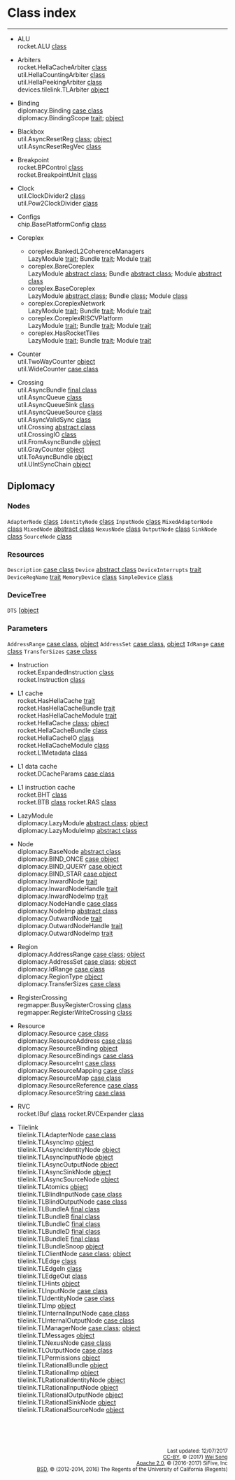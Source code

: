 Class index
========================
***************************

+ ALU<br>
  rocket.ALU [class](../rocket/ALU.md#class-alu)

+ Arbiters<br>
  rocket.HellaCacheArbiter [class](../rocket/HellaCacheArbiter.md#class-hellacachearbiter)<br>
  util.HellaCountingArbiter [class](../util/Arbiters.md#class-hellacountingarbiter)<br>
  util.HellaPeekingArbiter [class](../util/Arbiters.md#class-hellapeekingarbiter)<br>
  devices.tilelink.TLArbiter [object](../devices/tilelink/Arbiter.md#object-tlarbiter)<br>

+ Binding<br>
  diplomacy.Binding [case class](../diplomacy/Resources.md#case-class-binding)<br>
  diplomacy.BindingScope [trait](../diplomacy/Resources.md#trait-bindingscope); [object](../diplomacy/Resources.md#object-bindingscope)<br>

+ Blackbox<br>
  util.AsyncResetReg [class](../util/BackBoxRegs.md#class-asyncresetreg); [object](../util/BackBoxRegs.md#object-asyncresetreg)<br>
  util.AsyncResetRegVec [class](../util/BackBoxRegs.md#class-asyncresetregvec)<br>

+ Breakpoint<br>
  rocket.BPControl [class](../rocket/Breakpoint.md#class-bpcontrol)<br>
  rocket.BreakpointUnit [class](../rocket/Breakpoint.md#class-breakpointunit)

+ Clock<br>
  util.ClockDivider2 [class](../util/ClockDivider.md#class-clockdivider2)<br>
  util.Pow2ClockDivider [class](../util/ClockDivider.md#class-pow2clockdivider2)

+ Configs<br>
  chip.BasePlatformConfig [class](../chip/Configs.md#class-baseplatformconfig)

+ Coreplex
  + coreplex.BankedL2CoherenceManagers<br>
    LazyModule [trait](../coreplex/CoreplexNetwork.md#bankedl2coherencemanagers);
    Bundle [trait](../coreplex/CoreplexNetwork.md#bankedl2coherencemanagersbundle);
    Module [trait](../coreplex/CoreplexNetwork.md#bankedl2coherencemanagersmodule)<br>
  + coreplex.BareCoreplex<br>
    LazyModule [abstract class](../coreplex/BaseCoreplex.md#barecoreplex);
    Bundle [abstract class](../coreplex/BaseCoreplex.md#barecoreplex);
    Module [abstract class](../coreplex/BaseCoreplex.md#barecoreplex)<br>
  + coreplex.BaseCoreplex<br>
    LazyModule [abstract class](../coreplex/BaseCoreplex.md#basecoreplex);
    Bundle [class](../coreplex/BaseCoreplex.md#basecoreplex);
    Module [class](../coreplex/BaseCoreplex.md#basecoreplex)<br>
  + coreplex.CoreplexNetwork<br>
    LazyModule [trait](../coreplex/CoreplexNetwork.md#coreplexnetwork);
    Bundle [trait](../coreplex/CoreplexNetwork.md#coreplexnetworkbundle);
    Module [trait](../coreplex/CoreplexNetwork.md#coreplexnetworkmodule)<br>
  + coreplex.CoreplexRISCVPlatform<br>
    LazyModule [trait](../coreplex/RISCVPlatform.md#coreplexriscvplatform);
    Bundle [trait](../coreplex/RISCVPlatform.md#coreplexriscvplatformbundle);
    Module [trait](../coreplex/RISCVPlatform.md#coreplexriscvplatformmodule)<br>
  + coreplex.HasRocketTiles<br>
    LazyModule [trait](../coreplex/RocketTiles.md#hasrockettiles);
    Bundle [trait](../coreplex/RocketTiles.md#hasrockettilesbundle);
    Module [trait](../coreplex/RocketTiles.md#hasrockettilesmodule)<br>

+ Counter<br>
  util.TwoWayCounter [object](../util/Counters.md#object-twowaycounter)<br>
  util.WideCounter [case class](../util/Counters.md#case-class-widecounter)

+ Crossing<br>
  util.AsyncBundle [final class](../util/AsyncBundle.md#final-class-asyncbundle)<br>
  util.AsyncQueue [class](../util/AsyncQueue.md#class-asyncqueue)<br>
  util.AsyncQueueSink [class](../util/AsyncQueue.md#class-asyncqueuesink)<br>
  util.AsyncQueueSource [class](../util/AsyncQueue.md#class-asyncqueuesource)<br>
  util.AsyncValidSync [class](../util/AsyncQueue.md#class-asyncvalidsync)<br>
  util.Crossing [abstract class](../util/Crossing.md#abstract-class-crossing)<br>
  util.CrossingIO [class](../util/Crossing.md#class-crossingio)<br>
  util.FromAsyncBundle [object](../util/AsyncBundle.md#object-fromasyncbundle)<br>
  util.GrayCounter [object](../util/AsyncQueue.md#object-graycounter)<br>
  util.ToAsyncBundle [object](../util/AsyncBundle.md#object-toasyncbundle)<br>
  util.UIntSyncChain [object](../util/AsyncQueue.md#object-uintsyncchain)<br>

## Diplomacy

### Nodes
`AdapterNode`      [class](../diplomacy/Nodes.md#class-adapternode)
`IdentityNode`     [class](../diplomacy/Nodes.md#class-identitynode)
`InputNode`        [class](../diplomacy/Nodes.md#class-inputnode)
`MixedAdapterNode` [class](../diplomacy/Nodes.md#class-mixedadapternode)
`MixedNode`        [abstract class](../diplomacy/Nodes.md#abstract-class-mixednode)
`NexusNode`        [class](../diplomacy/Nodes.md#class-nexusnode)
`OutputNode`       [class](../diplomacy/Nodes.md#class-outputnode)
`SinkNode`         [class](../diplomacy/Nodes.md#class-sinknode)
`SourceNode`       [class](../diplomacy/Nodes.md#class-sourcenode)

### Resources
`Description`      [case class](../diplomacy/Resources.md#case-class-description)
`Device`           [abstract class](../diplomacy/Resources.md#abstract-class-device)
`DeviceInterrupts` [trait](../diplomacy/Resources.md#trait-deviceinterrupts)
`DeviceRegName`    [trait](../diplomacy/Resources.md#trait-deviceregname)
`MemoryDevice`     [class](../diplomacy/Resources.md#class-memorydevice)
`SimpleDevice`     [class](../diplomacy/Resources.md#class-simpledevice)

### DeviceTree
`DTS`              [[object](../diplomacy/DeviceTree.md#object-dts)

### Parameters

`AddressRange`     [case class](../diplomacy/Parameters.md#case-class-addressrange),
                   [object](../diplomacy/Parameters.md#object-addressrange)
`AddressSet`       [case class](../diplomacy/Parameters.md#case-class-addressset),
                   [object](../diplomacy/Parameters.md#object-addressset)
`IdRange`          [case class](../diplomacy/Parameters.md#case-class-idrange)
`TransferSizes`    [case class](../diplomacy/Parameters.md#case-class-transfersizes)

+ Instruction<br>
  rocket.ExpandedInstruction [class](../rocket/RVC.md#class-expandedinstruction)<br>
  rocket.Instruction [class](../rocket/IBuf.md#class-instruction)

+ L1 cache<br>
  rocket.HasHellaCache [trait](../rocket/HellaCache.md#trait-hashellacache)<br>
  rocket.HasHellaCacheBundle [trait](../rocket/HellaCache.md#trait-hashellacachebundle)<br>
  rocket.HasHellaCacheModule [trait](../rocket/HellaCache.md#trait-hashellacachemodule)<br>
  rocket.HellaCache [class](../rocket/HellaCache.md#class-hellacache); [object](../rocket/HellaCache.md#object-hellacache)<br>
  rocket.HellaCacheBundle [class](../rocket/HellaCache.md#class-hellacachebundle)<br>
  rocket.HellaCacheIO [class](../rocket/HellaCache.md#class-hellacacheio)<br>
  rocket.HellaCacheModule [class](../rocket/HellaCache.md#class-hellacachemodule)<br>
  rocket.L1Metadata [class](../rocket/HellaCache.md#class-l1metadata)

+ L1 data cache<br>
  rocket.DCacheParams [case class](../rocket/HellaCache.md#case-class-dcacheparams)

+ L1 instruction cache<br>
  rocket.BHT [class](../rocket/BTB.md#class-bht)<br>
  rocket.BTB [class](../rocket/BTB.md#class-btb)
  rocket.RAS [class](../rocket/BTB.md#class-ras)

+ LazyModule<br>
  diplomacy.LazyModule [abstract class](../diplomacy/LazyModule/abstract-class-lazymodule); [object](../diplomacy/LazyModule/object-lazymodule)<br>
  diplomacy.LazyModuleImp [abstract class](../diplomacy/LazyModule/abstract-class-lazymoduleimp)

+ Node<br>
  diplomacy.BaseNode [abstract class](../diplomacy/Nodes.md#abstract-class-basenode)<br>
  diplomacy.BIND\_ONCE [case object](../diplomacy/Nodes.md#case-object-bind_once)<br>
  diplomacy.BIND\_QUERY [case object](../diplomacy/Nodes.md#case-object-bind_query)<br>
  diplomacy.BIND\_STAR [case object](../diplomacy/Nodes.md#case-object-bind_star)<br>
  diplomacy.InwardNode [trait](../diplomacy/Nodes.md#trait-inwardnode)<br>
  diplomacy.InwardNodeHandle [trait](../diplomacy/Nodes.md#trait-inwardnodehandle)<br>
  diplomacy.InwardNodeImp [trait](../diplomacy/Nodes.md#trait-inwardnodeimp)<br>
  diplomacy.NodeHandle [case class](../diplomacy/Nodes.md#case-class-nodehandle)<br>
  diplomacy.NodeImp [abstract class](../diplomacy/Nodes.md#abstract-class-nodeimp)<br>
  diplomacy.OutwardNode [trait](../diplomacy/Nodes.md#trait-outwardnode)<br>
  diplomacy.OutwardNodeHandle [trait](../diplomacy/Nodes.md#trait-outwardnodehandle)<br>
  diplomacy.OutwardNodeImp [trait](../diplomacy/Nodes.md#trait-outwardnodeimp)

+ Region<br>
  diplomacy.AddressRange [case class](../diplomacy/Parameters.md#case-class-addressrange); [object](../diplomacy/Parameters.md#object-addressrange)<br>
  diplomacy.AddressSet [case class](../diplomacy/Parameters.md#case-class-addressset); [object](../diplomacy/Parameters.md#object-addressset)<br>
  diplomacy.IdRange [case class](../diplomacy/Parameters.md#case-class-idrange)<br>
  diplomacy.RegionType [object](../diplomacy/Parameters.md#object-regiontype)<br>
  diplomacy.TransferSizes [case class](../diplomacy/Parameters.md#case-class-transfersizes)

+ RegisterCrossing<br>
  regmapper.BusyRegisterCrossing [class](../regmapper/RegisterCrossing.md#class-busyregistercrossing)<br>
  regmapper.RegisterWriteCrossing [class](../regmapper/RegisterCrossing.md#class-registerwritecrossing)

+ Resource<br>
  diplomacy.Resource [case class](../diplomacy/Resources.md#case-class-resource)<br>
  diplomacy.ResourceAddress [case class](../diplomacy/Resources.md#case-class-resourceaddress)<br>
  diplomacy.ResourceBinding [object](../diplomacy/Resources.md#object-resourcebindings)<br>
  diplomacy.ResourceBindings [case class](../diplomacy/Resources.md#case-class-resourcebindings)<br>
  diplomacy.ResourceInt [case class](../diplomacy/Resources.md#case-class-resourceint)<br>
  diplomacy.ResourceMapping [case class](../diplomacy/Resources.md#case-class-resourcemapping)<br>
  diplomacy.ResourceMap [case class](../diplomacy/Resources.md#case-class-resourcemap)<br>
  diplomacy.ResourceReference [case class](../diplomacy/Resources.md#case-class-resourcereference)<br>
  diplomacy.ResourceString [case class](../diplomacy/Resources.md#case-class-resourcestring)

+ RVC<br>
  rocket.IBuf [class](../rocket/IBuf.md#class-ibuf)
  rocket.RVCExpander [class](../rocket/RVC.md#class-rvcexpander)

+ Tilelink<br>
  tilelink.TLAdapterNode [case class](../tilelink/Nodes.md#tilelink-extension-of-basic-nodes)<br>
  tilelink.TLAsyncImp [object](../tilelink/Nodes.md#object-tlasyncimp)<br>
  tilelink.TLAsyncIdentityNode [object](../tilelink/Nodes.md#object-asynchronous-tilelink-extension-of-basic-nodes)<br>
  tilelink.TLAsyncInputNode [object](../tilelink/Nodes.md#object-asynchronous-tilelink-extension-of-basic-nodes)<br>
  tilelink.TLAsyncOutputNode [object](../tilelink/Nodes.md#object-asynchronous-tilelink-extension-of-basic-nodes)<br>
  tilelink.TLAsyncSinkNode [object](../tilelink/Nodes.md#object-asynchronous-tilelink-extension-of-basic-nodes)<br>
  tilelink.TLAsyncSourceNode [object](../tilelink/Nodes.md#object-asynchronous-tilelink-extension-of-basic-nodes)<br>
  tilelink.TLAtomics [object](../tilelink/Bundles.md#object-tlatomics)<br>
  tilelink.TLBlindInputNode [case class](../tilelink/Nodes.md#tilelink-extension-of-basic-nodes)<br>
  tilelink.TLBlindOutputNode [case class](../tilelink/Nodes.md#tilelink-extension-of-basic-nodes)<br>
  tilelink.TLBundleA [final class](../tilelink/Bundles.md#final-class-tlbundleabcde)<br>
  tilelink.TLBundleB [final class](../tilelink/Bundles.md#final-class-tlbundleabcde)<br>
  tilelink.TLBundleC [final class](../tilelink/Bundles.md#final-class-tlbundleabcde)<br>
  tilelink.TLBundleD [final class](../tilelink/Bundles.md#final-class-tlbundleabcde)<br>
  tilelink.TLBundleE [final class](../tilelink/Bundles.md#final-class-tlbundleabcde)<br>
  tilelink.TLBundleSnoop [object](../tilelink/Bundles.md#object-tlbundlesnoop)<br>
  tilelink.TLClientNode [case class](../tilelink/Nodes.md#tilelink-extension-of-basic-nodes); [object](../tilelink/Nodes.md#tilelink-extension-of-basic-nodes)<br>
  tilelink.TLEdge [class](../tilelink/Edges.md#class-tledge)<br>
  tilelink.TLEdgeIn [class](../tilelink/Edges.md#class-tledgein)<br>
  tilelink.TLEdgeOut [class](../tilelink/Edges.md#class-tledgeout)<br>
  tilelink.TLHints [object](../tilelink/Bundles.md#object-tlhints)<br>
  tilelink.TLInputNode [case class](../tilelink/Nodes.md#tilelink-extension-of-basic-nodes)<br>
  tilelink.TLIdentityNode [case class](../tilelink/Nodes.md#tilelink-extension-of-basic-nodes)<br>
  tilelink.TLImp [object](../tilelink/Nodes.md#object-tlimp)<br>
  tilelink.TLInternalInputNode [case class](../tilelink/Nodes.md#tilelink-extension-of-basic-nodes)<br>
  tilelink.TLInternalOutputNode [case class](../tilelink/Nodes.md#tilelink-extension-of-basic-nodes)<br>
  tilelink.TLManagerNode [case class](../tilelink/Nodes.md#tilelink-extension-of-basic-nodes); [object](../tilelink/Nodes.md#tilelink-extension-of-basic-nodes)<br>
  tilelink.TLMessages [object](../tilelink/Bundles.md#object-tlmessages)<br>
  tilelink.TLNexusNode [case class](../tilelink/Nodes.md#tilelink-extension-of-basic-nodes)<br>
  tilelink.TLOutputNode [case class](../tilelink/Nodes.md#tilelink-extension-of-basic-nodes)<br>
  tilelink.TLPermissions [object](../tilelink/Bundles.md#object-tlpermissions)<br>
  tilelink.TLRationalBundle [object](../tilelink/Bundles.md#object-tlrationalbundle)<br>
  tilelink.TLRationalImp [object](../tilelink/Nodes.md#object-tlrationalimp)<br>
  tilelink.TLRationalIdentityNode [object](../tilelink/Nodes.md#object-rational-tilelink-extension-of-basic-nodes)<br>
  tilelink.TLRationalInputNode [object](../tilelink/Nodes.md#object-rational-tilelink-extension-of-basic-nodes)<br>
  tilelink.TLRationalOutputNode [object](../tilelink/Nodes.md#object-rational-tilelink-extension-of-basic-nodes)<br>
  tilelink.TLRationalSinkNode [object](../tilelink/Nodes.md#object-rational-tilelink-extension-of-basic-nodes)<br>
  tilelink.TLRationalSourceNode [object](../tilelink/Nodes.md#object-rational-tilelink-extension-of-basic-nodes)<br>

<br><br><br><p align="right">
<sub>
Last updated: 12/07/2017<br>
[CC-BY](https://creativecommons.org/licenses/by/3.0/), &copy; (2017) [Wei Song](mailto:wsong83@gmail.com)<br>
[Apache 2.0](https://github.com/freechipsproject/rocket-chip/blob/master/LICENSE.SiFive), &copy; (2016-2017) SiFive, Inc<br>
[BSD](https://github.com/freechipsproject/rocket-chip/blob/master/LICENSE.Berkeley), &copy; (2012-2014, 2016) The Regents of the University of California (Regents)
</sub>
</p>
